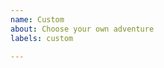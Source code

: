```yaml
---
name: Custom
about: Choose your own adventure
labels: custom

---
```


<!-- Feeling salty? Let us know by providing as much information as possible in order to reproduce your issue. -->
